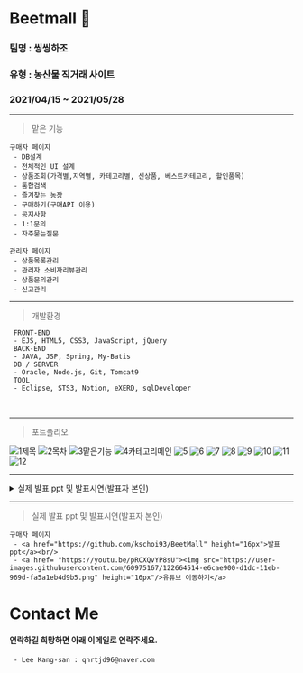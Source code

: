 
# Beetmall 🥕
### 팀명 : 씽씽하조
### 유형 : 농산물 직거래 사이트
### 2021/04/15 ~ 2021/05/28

---
> 맡은 기능
```
구매자 페이지
 - DB설계
 - 전체적인 UI 설계
 - 상품조회(가격별,지역별, 카테고리별, 신상품, 베스트카테고리, 할인품목)
 - 통합검색
 - 즐겨찾는 농장
 - 구매하기(구매API 이용)
 - 공지사항
 - 1:1문의
 - 자주묻는질문
```
```
관리자 페이지
 - 상품목록관리
 - 관리자 소비자리뷰관리
 - 상품문의관리
 - 신고관리
```

---
> 개발환경
```
 FRONT-END
 - EJS, HTML5, CSS3, JavaScript, jQuery
 BACK-END
 - JAVA, JSP, Spring, My-Batis
 DB / SERVER
 - Oracle, Node.js, Git, Tomcat9
 TOOL
 - Eclipse, STS3, Notion, eXERD, sqlDeveloper
 ```
<br/>
 
---
> 포트폴리오
 
![1제목](https://user-images.githubusercontent.com/54973523/123365926-37ae5900-d5b2-11eb-8304-dd40b2f36086.jpg)
![2목차](https://user-images.githubusercontent.com/54973523/123365935-3b41e000-d5b2-11eb-9759-6fd5cbd7bf4a.jpg)
![3맡은기능](https://user-images.githubusercontent.com/54973523/123365937-3bda7680-d5b2-11eb-9343-893241b13167.jpg)
![4카테고리메인](https://user-images.githubusercontent.com/54973523/123365940-3c730d00-d5b2-11eb-9c80-19bcafd75142.jpg)
![5](https://user-images.githubusercontent.com/54973523/123365943-3d0ba380-d5b2-11eb-91f7-922c7cf4ba5f.jpg)
![6](https://user-images.githubusercontent.com/54973523/123365946-3e3cd080-d5b2-11eb-921c-19d79f67c47f.jpg)
![7](https://user-images.githubusercontent.com/54973523/123365949-3f6dfd80-d5b2-11eb-91ee-39a4761fd240.jpg)
![8](https://user-images.githubusercontent.com/54973523/123365950-409f2a80-d5b2-11eb-8789-9b1fd4308976.jpg)
![9](https://user-images.githubusercontent.com/54973523/123365953-41d05780-d5b2-11eb-8931-4bcec2a1ff2d.jpg)
![10](https://user-images.githubusercontent.com/54973523/123365954-43018480-d5b2-11eb-80a7-01b14368f9c7.jpg)
![11](https://user-images.githubusercontent.com/54973523/123365957-439a1b00-d5b2-11eb-8134-d87f44b59e87.jpg)
![12](https://user-images.githubusercontent.com/54973523/123365964-44cb4800-d5b2-11eb-93f4-5d11e2b4d61f.jpg)

---
<details>
 <summary>실제 발표 ppt 및 발표시연(발표자 본인)</summary>
 <a href="https://github.com/kschoi93/BeetMall" height="16px">발표 ppt</a><br/>
 <a href= "https://youtu.be/pRCXQvYP8sU"><img src="https://user-images.githubusercontent.com/60975167/122664514-e6cae900-d1dc-11eb-969d-fa5a1eb4d9b5.png" height="16px"/>유튜브 이동하기</a>
 

 <br/>
</details>

---
> 실제 발표 ppt 및 발표시연(발표자 본인)
```
구매자 페이지
 - <a href="https://github.com/kschoi93/BeetMall" height="16px">발표 ppt</a><br/>
 - <a href= "https://youtu.be/pRCXQvYP8sU"><img src="https://user-images.githubusercontent.com/60975167/122664514-e6cae900-d1dc-11eb-969d-fa5a1eb4d9b5.png" height="16px"/>유튜브 이동하기</a>
```

 
# Contact Me
#### 연락하길 희망하면 아래 이메일로 연락주세요.
```
 - Lee Kang-san : qnrtjd96@naver.com
```
